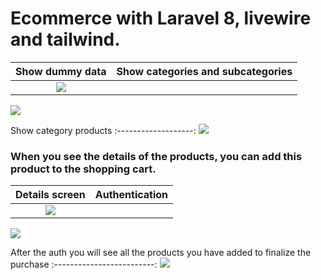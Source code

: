 # Ecommerce with Laravel 8, livewire and tailwind.

Show dummy data              |  Show categories and subcategories 
:---------------------------:|:-------------------------: 
![](https://github-images-jusav.s3.eu-central-1.amazonaws.com/ecommerce-laravel8.png)| 
![](https://github-images-jusav.s3.eu-central-1.amazonaws.com/ecommerce-laravel8-2.png)

Show category products 
:-------------------:
![](https://github-images-jusav.s3.eu-central-1.amazonaws.com/ecommerce-laravel8-3.png)


<h3>When you see the details of the products, you can add this product to the shopping cart. </h3>

Details screen | Authentication 
:-------------:|:--------------:
![](https://github-images-jusav.s3.eu-central-1.amazonaws.com/ecommerce-laravel8-5.png) |
![](https://github-images-jusav.s3.eu-central-1.amazonaws.com/ecommerce-laravel8-6.png)

After the auth you will see all the products you have added to finalize the purchase
:-------------------------:
![](https://github-images-jusav.s3.eu-central-1.amazonaws.com/ecommerce-laravel8-7.png) 

